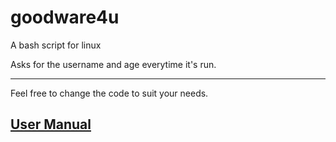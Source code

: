 # goodware4u

A bash script for linux

Asks for the username and age everytime it's run.

---

Feel free to change the code to suit your needs.

## [User Manual](https://github.com/1to5pc/goodware4u/blob/master/manual.md)
